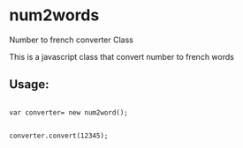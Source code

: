 # num2words
Number to french converter Class

This is a javascript class that convert number to french words


## Usage: 

<code>
var converter= new num2word();

converter.convert(12345);
</code>
